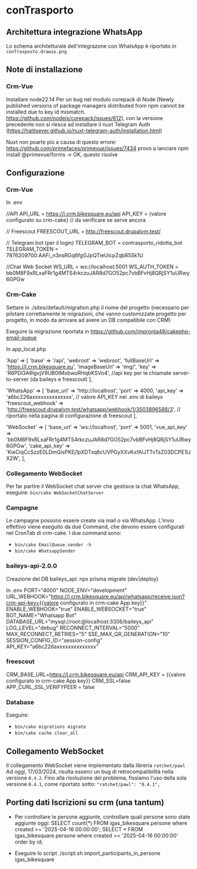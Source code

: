 # conTrasporto

## Architettura integrazione WhatsApp

Lo schema architetturale dell'integrazone con WhatsApp è riportato in `conTrasposto.drawio.png`

## Note di installazione

### Crm-Vue

Installare node22.14
Per un bug nel modulo corepack di Node [Newly published versions of package managers distributed from npm cannot be installed due to key id mismatch. https://github.com/nodejs/corepack/issues/612], con la versione precedente non si riesce ad installare il nuxt Telegram Auth (https://halitsever.github.io/nuxt-telegram-auth/installation.html)

Nuxt non poarte più a causa di questo errore:
https://github.com/primefaces/primevue/issues/7434
provo a lanciare npm install @primevue/forms -> OK, questo risolve

## Configurazione

### Crm-Vue

In .env

//API
API_URL = https://l.crm.bikesquare.eu/api
API_KEY = {valore configurato su crm-cake} // da verificare se serve ancora

// Freescout
FREESCOUT_URL = http://freescout.drupalvm.test/

// Telegram bot (per il login)
TELEGRAM_BOT = contrasporto_ridotta_bot
TELEGRAM_TOKEN = 7876209700:AAFi_n3nsRGq6fgGJpQTieUicpZqb85Sk1U

//Chat Web Socket
WS_URL = ws://localhost:5001
WS_AUTH_TOKEN = bb0M8F9xRLxaFRr1g4MTS4rkczuJAR8d7GO52pc7vbBFvHj8QRjSY1uURwy6GPGw

### Crm-Cake

Settare in ./sites/default/migration.php il nome del progetto (necessario per pilotare correttamente le migrazioni, che vanno customizzate progetto per progetto, in modo da arrivare ad avere un DB compatibile con CRM)

Eseguire la migrazione riportata in https://github.com/impronta48/cakephp-email-queue

In app_local.php

 'App' => [
    'base' => '/api',
    'webroot' => 'webroot',
    'fullBaseUrl' => 'https://l.crm.bikesquare.eu',
    'imageBaseUrl' => 'img/',
    'key' => 'R6PDl3A6lgvjV9UB0tMxbwoRHqbKSVo4', //api key per le chiamate server-to-server (da baileys e freescout)
  ],

'WhatsApp' => [
    'base_url' => 'http://localhost',
    'port' => 4000,
    'api_key' => 'a6bc226axxxxxxxxxxxxxx', // valore API_KEY nel .env di baileys
    'freescout_webhook' => 'http://freescout.drupalvm.test/whatsapp/webhook/1/3503896588/3', // riportato nella pagina di  configurazione di freescout
],

'WebSocket' => [
    'base_url' => 'ws://localhost',
    'port' => 5001,
    'vue_api_key' => 'bb0M8F9xRLxaFRr1g4MTS4rkczuJAR8d7GO52pc7vbBFvHj8QRjSY1uURwy6GPGw',
    'cake_api_key' => 'KieCiqCcSzzE0LDmQisPKEj1pXDTxq6cUVPGyXXvKxfAlJTTvTsZ03DCPE1IJX2W',
],

### Collegamento WebSocket

Per far partire il WebSocket chat server che gestisce la chat WhatsApp, eseguire:
`bin/cake WebSocketChatServer`

### Campagne
Le campagne possono essere create via mail o via WhatsApp.
L'invio effettivo viene eseguito da due Command, che devono essere configurati nel CronTab di crm-cake.
I due command sono:
- `bin/cake EmailQueue.sender -h`
- `bin/cake WhatsappSender`

### baileys-api-2.0.0

Creazione del DB baileys_api:
npx prisma migrate (dev|deploy)

In .env
PORT="4000"
NODE_ENV="development"
URL_WEBHOOK="https://l.crm.bikesquare.eu/api/whatsapp/receive.json?crm-api-key={{valore configurato in crm-cake App.key}}"
ENABLE_WEBHOOK="true"
ENABLE_WEBSOCKET="true"
BOT_NAME="Whatsapp Bot"
DATABASE_URL="mysql://root:@localhost:3306/baileys_api"
LOG_LEVEL="debug"
RECONNECT_INTERVAL="5000"
MAX_RECONNECT_RETRIES="5"
SSE_MAX_QR_GENERATION="10"
SESSION_CONFIG_ID="session-config"
API_KEY="a6bc226axxxxxxxxxxxxxx"

### freescout

CRM_BASE_URL=https://l.crm.bikesquare.eu/api
CRM_API_KEY = {{valore configurato in crm-cake App.key}}
CRM_SSL=false
APP_CURL_SSL_VERIFYPEER = false

### Database
Eseguire:
- `bin/cake migrations migrate`
- `bin/cake cache clear_all`


## Collegamento WebSocket
Il collegamento WebSocket viene implementato dalla libreria `ratchet/pawl`
Ad oggi, 17/03/2024, risulta esserci un bug di retrocompatibilità nella versione `0.4.2`.
Fino alla risoluzione del problema, fissiamo l'uso della sola versione `0.4.1`, come riportato sotto:
`"ratchet/pawl": "0.4.1",`

## Porting dati Iscrizioni su crm (una tantum)

- Per controllare le persone aggiunte, controllare quali persone sono state aggiunte oggi:
SELECT count(*) FROM igas_bikesquare.persone where created >= '2025-04-16 00:00:00';
SELECT * FROM igas_bikesquare.persone where created >= '2025-04-16 00:00:00' order by id;

- Eseguire lo script
./script.sh import_participants_in_persone igas_bikesquare



